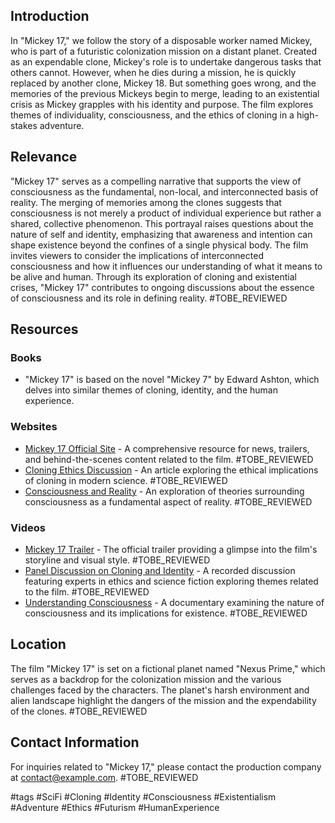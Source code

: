 ## Introduction
In "Mickey 17," we follow the story of a disposable worker named Mickey, who is part of a futuristic colonization mission on a distant planet. Created as an expendable clone, Mickey's role is to undertake dangerous tasks that others cannot. However, when he dies during a mission, he is quickly replaced by another clone, Mickey 18. But something goes wrong, and the memories of the previous Mickeys begin to merge, leading to an existential crisis as Mickey grapples with his identity and purpose. The film explores themes of individuality, consciousness, and the ethics of cloning in a high-stakes adventure.

## Relevance
"Mickey 17" serves as a compelling narrative that supports the view of consciousness as the fundamental, non-local, and interconnected basis of reality. The merging of memories among the clones suggests that consciousness is not merely a product of individual experience but rather a shared, collective phenomenon. This portrayal raises questions about the nature of self and identity, emphasizing that awareness and intention can shape existence beyond the confines of a single physical body. The film invites viewers to consider the implications of interconnected consciousness and how it influences our understanding of what it means to be alive and human. Through its exploration of cloning and existential crises, "Mickey 17" contributes to ongoing discussions about the essence of consciousness and its role in defining reality. #TOBE_REVIEWED

## Resources

### Books
- "Mickey 17" is based on the novel "Mickey 7" by Edward Ashton, which delves into similar themes of cloning, identity, and the human experience.

### Websites
- [Mickey 17 Official Site](https://www.example.com) - A comprehensive resource for news, trailers, and behind-the-scenes content related to the film. #TOBE_REVIEWED
- [Cloning Ethics Discussion](https://www.example.com) - An article exploring the ethical implications of cloning in modern science. #TOBE_REVIEWED
- [Consciousness and Reality](https://www.example.com) - An exploration of theories surrounding consciousness as a fundamental aspect of reality. #TOBE_REVIEWED

### Videos
- [Mickey 17 Trailer](https://www.example.com) - The official trailer providing a glimpse into the film's storyline and visual style. #TOBE_REVIEWED
- [Panel Discussion on Cloning and Identity](https://www.example.com) - A recorded discussion featuring experts in ethics and science fiction exploring themes related to the film. #TOBE_REVIEWED
- [Understanding Consciousness](https://www.example.com) - A documentary examining the nature of consciousness and its implications for existence. #TOBE_REVIEWED

## Location
The film "Mickey 17" is set on a fictional planet named "Nexus Prime," which serves as a backdrop for the colonization mission and the various challenges faced by the characters. The planet's harsh environment and alien landscape highlight the dangers of the mission and the expendability of the clones. #TOBE_REVIEWED

## Contact Information
For inquiries related to "Mickey 17," please contact the production company at contact@example.com. #TOBE_REVIEWED

#tags 
#SciFi #Cloning #Identity #Consciousness #Existentialism #Adventure #Ethics #Futurism #HumanExperience
